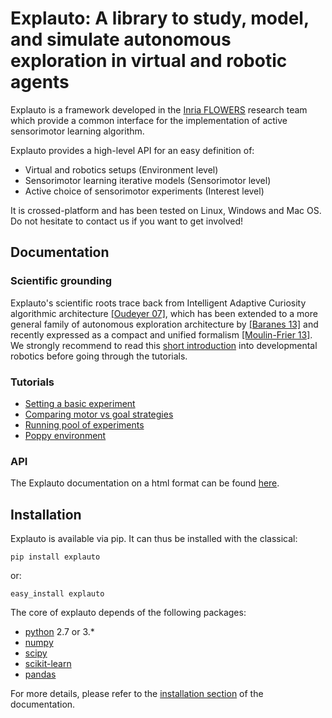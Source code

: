 # Explauto: A library to study, model, and simulate autonomous exploration in virtual and robotic agents #

Explauto is a framework developed in the [Inria FLOWERS](https://flowers.inria.fr/) research team which provide a common interface for the implementation of active sensorimotor learning algorithm.

Explauto provides a high-level API for an easy definition of:

* Virtual and robotics setups (Environment level)
* Sensorimotor learning iterative models (Sensorimotor level)
* Active choice of sensorimotor experiments (Interest level)

It is crossed-platform and has been tested on Linux, Windows and Mac OS. Do not hesitate to contact us if you want to get involved!

## Documentation ##

### Scientific grounding ###


Explauto's scientific roots trace back from Intelligent Adaptive Curiosity algorithmic architecture [[Oudeyer 07]](http://hal.inria.fr/hal-00793610/en), which has been extended to a more general family of autonomous exploration architecture by [[Baranes 13]](http://www.pyoudeyer.com/ActiveGoalExploration-RAS-2013.pdf) and recently expressed as a compact and unified formalism [[Moulin-Frier 13]](http://hal.inria.fr/hal-00860641). We strongly recommend to read this [short introduction](http://flowersteam.github.io/explauto/about.html) into developmental robotics before going through the tutorials.

### Tutorials ###

* [Setting a basic experiment](http://nbviewer.ipython.org/github/flowersteam/explauto/blob/master/notebook/01%20Running%20a%20basic%20experiment..ipynb)
* [Comparing motor vs goal strategies](http://nbviewer.ipython.org/github/flowersteam/explauto/blob/master/notebook/02%20Comparing%20motor%20vs%20goal%20strategies.ipynb)
* [Running pool of experiments](http://nbviewer.ipython.org/github/flowersteam/explauto/blob/master/notebook/03%20Running%20pool%20of%20experiments.ipynb)
* [Poppy environment](http://nbviewer.ipython.org/github/flowersteam/explauto/blob/master/notebook/04%20%20Poppy%20environment.ipynb)

### API ###

The Explauto documentation on a html format can be found [here](http://flowersteam.github.io/explauto/).


## Installation ##

Explauto is available via pip. It can thus be installed with the classical:

    pip install explauto
    
or:
    
    easy_install explauto

The core of explauto depends of the following packages:

* [python](http://www.python.org) 2.7 or 3.*
* [numpy](http://www.numpy.org)
* [scipy](http://www.scipy.org)
* [scikit-learn](http://scikit-learn.org/)
* [pandas](http://pandas.pydata.org)

For more details, please refer to the [installation section](http://flowersteam.github.io/explauto/installation.html) of the documentation.
